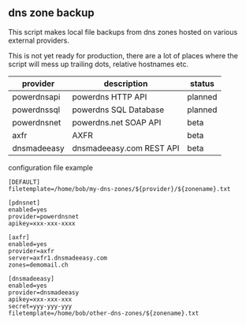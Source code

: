 dns zone backup
---------------

This script makes local file backups from dns zones hosted on various external providers.

This is not yet ready for production, there are a lot of places where the script will mess up trailing dots, relative hostnames etc.


| provider     | description                              | status   |
| ------------ | ---------------------------------------- | -------- |
| powerdnsapi  | powerdns HTTP API                        | planned  |
| powerdnssql  | powerdns SQL Database                    | planned  |
| powerdnsnet  | powerdns.net SOAP API                    | beta     |
| axfr         | AXFR                                     | beta     |
| dnsmadeeasy  | dnsmadeeasy.com REST API                 | beta     |

configuration file example

```
[DEFAULT]
filetemplate=/home/bob/my-dns-zones/${provider}/${zonename}.txt

[pdnsnet]
enabled=yes
provider=powerdnsnet
apikey=xxx-xxx-xxxx

[axfr]
enabled=yes
provider=axfr
server=axfr1.dnsmadeeasy.com
zones=demomail.ch

[dnsmadeeasy]
enabled=yes
provider=dnsmadeeasy
apikey=xxx-xxx-xxx
secret=yyy-yyy-yyy
filetemplate=/home/bob/other-dns-zones/${zonename}.txt

```